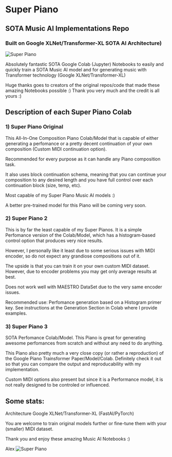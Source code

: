 # Super Piano
## SOTA Music AI Implementations Repo
### Built on Google XLNet/Transformer-XL SOTA AI Architecture)

![Super Piano](https://github.com/asigalov61/SuperPiano/raw/master/Super%20Piano%20Roll%201.png?raw=true)

Absolutely fantastic SOTA Google Colab (Jupyter) Notebooks to easily and quickly train a SOTA Music AI model and for generating music with Transformer technology (Google XLNet/Transformer-XL)

Huge thanks goes to creators of the original repos/code that made these amazing Notebooks possible :) Thank you very much and the credit is all yours :)

## Description of each Super Piano Colab

### 1) Super Piano Original

This All-In-One Composition Piano Colab/Model that is capable of either generating a perfomance or a pretty decent continuation of your own composition (Custom MIDI continuation option).

Recommended for every purpose as it can handle any Piano composition task.

It also uses block continuation schema, meaning that you can continue your composition to any desired length and you have full control over each continuation block (size, temp, etc).

Most capable of my Super Piano Music AI models :)

A better pre-trained model for this Piano will be coming very soon.

### 2) Super Piano 2

This is by far the least capable of my Super Pianos. It is a simple Perfomance version of the Colab/Model, which has a histogram-based control option that produces very nice results. 

However, I personally like it least due to some serious issues with MIDI encoder, so do not expect any grandiose compositions out of it.

The upside is that you can train it on your own custom MIDI dataset. However, due to encoder problems you may get only average results at best.

Does not work well with MAESTRO DataSet due to the very same encoder issues.

Recommended use: Perfomance generation based on a Histogram primer key. See instructions at the Generation Section in Colab where I provide examples.

### 3) Super Piano 3

SOTA Perfomance Colab/Model. This Piano is great for generating awesome perfomances from scratch and without any need to do anything.

This Piano also pretty much a very close copy (or rather a reproduction) of the Google Piano Trainsformer Paper/Model/Colab. Definitely check it out so that you can compare the output and reproducability with my implementation.

Custom MIDI options also present but since it is a Performance model, it is not really designed to be controled or influenced.

## Some stats:

Architecture Google XLNet/Transformer-XL (FastAI/PyTorch)

You are welcome to train original models further or fine-tune them with your (smaller) MIDI dataset.

Thank you and enjoy these amazing Music AI Notebooks :)

Alex
![Super Piano](https://github.com/asigalov61/SuperPiano/raw/master/Super%20Piano%20Roll%202.png?raw=true)
